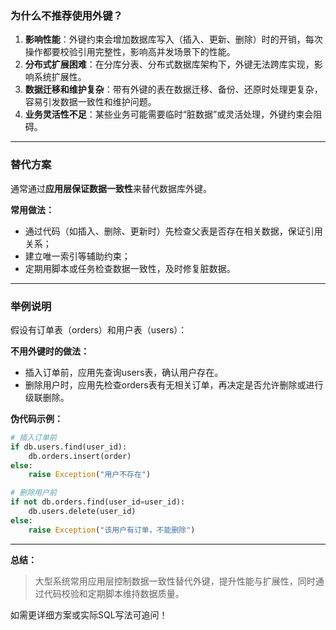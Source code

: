 ### 为什么不推荐使用外键？

1. **影响性能**：外键约束会增加数据库写入（插入、更新、删除）时的开销，每次操作都要校验引用完整性，影响高并发场景下的性能。
2. **分布式扩展困难**：在分库分表、分布式数据库架构下，外键无法跨库实现，影响系统扩展性。
3. **数据迁移和维护复杂**：带有外键的表在数据迁移、备份、还原时处理更复杂，容易引发数据一致性和维护问题。
4. **业务灵活性不足**：某些业务可能需要临时“脏数据”或灵活处理，外键约束会阻碍。

---

### 替代方案

通常通过**应用层保证数据一致性**来替代数据库外键。

**常用做法：**
- 通过代码（如插入、删除、更新时）先检查父表是否存在相关数据，保证引用关系；
- 建立唯一索引等辅助约束；
- 定期用脚本或任务检查数据一致性，及时修复脏数据。

---

### 举例说明

假设有订单表（orders）和用户表（users）：

**不用外键时的做法：**
- 插入订单前，应用先查询users表，确认用户存在。
- 删除用户时，应用先检查orders表有无相关订单，再决定是否允许删除或进行级联删除。

**伪代码示例：**

```python
# 插入订单前
if db.users.find(user_id):
    db.orders.insert(order)
else:
    raise Exception("用户不存在")

# 删除用户前
if not db.orders.find(user_id=user_id):
    db.users.delete(user_id)
else:
    raise Exception("该用户有订单，不能删除")
```

---

**总结：**
> 大型系统常用应用层控制数据一致性替代外键，提升性能与扩展性，同时通过代码校验和定期脚本维持数据质量。

如需更详细方案或实际SQL写法可追问！